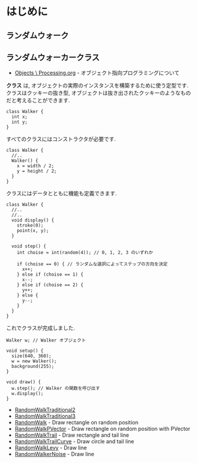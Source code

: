 # はじめに
## ランダムウォーク

## ランダムウォーカークラス
- [Objects \ Processing.org](https://processing.org/tutorials/objects/) - オブジェクト指向プログラミングについて

__クラス__ は, オブジェクトの実際のインスタンスを構築するために使う定型です.
クラスはクッキーの抜き型, オブジェクトは抜き出されたクッキーのようなものだと考えることができます.

```processing
class Walker {
  int x;
  int y;
}
```

すべてのクラスにはコンストラクタが必要です.
```processing
class Walker {
  //..
  Walker() {
    x = width / 2;
    y = height / 2;
  }
}
```

クラスにはデータとともに機能も定義できます.

```processing
class Walker {
  //..
  //..
  void display() {
    stroke(0);
    point(x, y);
  }
  
  void step() {
    int choise = int(random(4)); // 0, 1, 2, 3 のいずれか
    
    if (choise == 0) { // ランダムな選択によってステップの方向を決定
      x++;
    } else if (choise == 1) {
      x--;
    } else if (choise == 2) {
      y++;
    } else {
      y--;
    }
  }
}
```

これでクラスが完成しました.

```processing
Walker w; // Walker オブジェクト
```

```processing
void setup() {
  size(640, 360);
  w = new Walker();
  background(255);
}

void draw() {
  w.step(); // Walker の関数を呼び出す
  w.display();
}
```

- [RandomWalkTraditional2](./RandomWalkTraditional2/) 
- [RandomWalkTraditional3](./RandomWalkTraditional3/)
- [RandomWalk](./RandomWalk/) - Draw rectangle on random position
- [RandomWalkPVector](./RandomWalkPVector/) - Draw rectangle on random position with PVector
- [RandomWalkTrail](./RandomWalkTrail/) - Draw rectangle and tail line
- [RandomWalkTrailCurve](./RandomWalkTrailCurve/) - Draw circle and tail line
- [RandomWalkLevy](./RandomWalkLevy/) - Draw line
- [RandomWalkerNoise](./RandomWalkerNoise/) - Draw line
